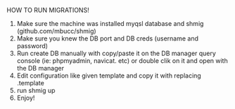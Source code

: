 HOW TO RUN MIGRATIONS!

1. Make sure the machine was installed myqsl database and shmig (github.com/mbucc/shmig)
2. Make sure you knew the DB port and DB creds (username and password)
3. Run create DB manually with copy/paste it on the DB manager query console (ie: phpmyadmin, navicat. etc) or double clik on it and open with the DB manager
4. Edit configuration like given template and copy it with replacing .template
5. run shmig up
6. Enjoy!